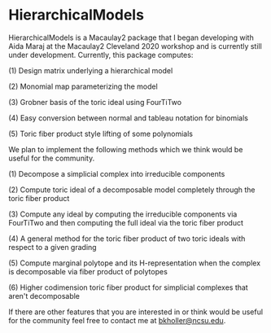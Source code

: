 # HierarchicalModels
 
HierarchicalModels is a Macaulay2 package that I began developing with Aida Maraj at the Macaulay2 Cleveland 2020 workshop and is currently still under development.
Currently, this package computes:

(1) Design matrix underlying a hierarchical model

(2) Monomial map parameterizing the model

(3) Grobner basis of the toric ideal using FourTiTwo

(4) Easy conversion between normal and tableau notation for binomials

(5) Toric fiber product style lifting of some polynomials

We plan to implement the following methods which we think would be useful for the community. 

(1) Decompose a simplicial complex into irreducible components

(2) Compute toric ideal of a decomposable model completely through the toric fiber product

(3) Compute any ideal by computing the irreducible components via FourTiTwo and then computing the full ideal via the toric fiber product

(4) A general method for the toric fiber product of two toric ideals with respect to a given grading

(5) Compute marginal polytope and its H-representation when the complex is decomposable via fiber product of polytopes

(6) Higher codimension toric fiber product for simplicial complexes that aren't decomposable

If there are other features that you are interested in or think would be useful for the community feel free to contact me at bkholler@ncsu.edu. 
